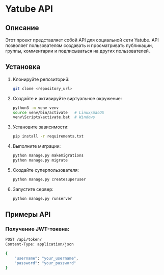 # Yatube API

## Описание

Этот проект представляет собой API для социальной сети Yatube. API позволяет пользователям создавать и просматривать публикации, группы, комментарии и подписываться на других пользователей.

## Установка

1.  Клонируйте репозиторий:
    ```bash
    git clone <repository_url>
    ```
2.  Создайте и активируйте виртуальное окружение:
    ```bash
    python3 -m venv venv
    source venv/bin/activate   # Linux/macOS
    venv\Scripts\activate.bat  # Windows
    ```
3.  Установите зависимости:
    ```bash
    pip install -r requirements.txt
    ```
4.  Выполните миграции:
    ```bash
    python manage.py makemigrations
    python manage.py migrate
    ```
5.  Создайте суперпользователя:
    ```bash
    python manage.py createsuperuser
    ```
6.  Запустите сервер:
    ```bash
    python manage.py runserver
    ```

## Примеры API

### Получение JWT-токена:

```bash
POST /api/token/
Content-Type: application/json

{
    "username": "your_username",
    "password": "your_password"
}